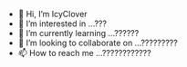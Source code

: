 - 👋 Hi, I’m IcyClover
- 👀 I’m interested in ...???
- 🌱 I’m currently learning ...??????
- 💞️ I’m looking to collaborate on ...?????????
- 📫 How to reach me ...????????????

<!---
IcyClover/IcyClover is a ✨ special ✨ repository because its `README.md` (this file) appears on your GitHub profile.
You can click the Preview link to take a look at your changes.
--->

